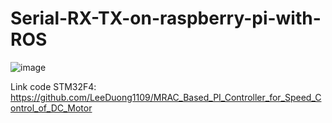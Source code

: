 # Serial-RX-TX-on-raspberry-pi-with-ROS

![image](https://user-images.githubusercontent.com/69660620/129466228-42f6b4a3-172f-4b9b-8848-c426c46f3fc0.png)


Link code STM32F4: https://github.com/LeeDuong1109/MRAC_Based_PI_Controller_for_Speed_Control_of_DC_Motor
